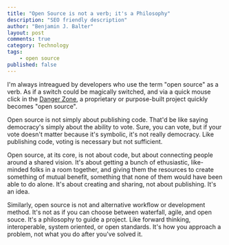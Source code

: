 ```yaml
---
title: "Open Source is not a verb; it's a Philosophy"
description: "SEO friendly description"
author: "Benjamin J. Balter"
layout: post
comments: true
category: Technology
tags: 
	- open source
published: false
---
```


I'm always intreagued by developers who use the term "open source" as a verb. As if a switch could be magically switched, and via a quick mouse click in the [Danger Zone](http://www.youtube.com/watch?v=V8rZWw9HE7o), a proprietary or purpose-built project quickly becomes "open source".

Open source is not simply about publishing code. That'd be like saying democracy's simply about the ability to vote. Sure, you can vote, but if your vote doesn't matter because it's symbolic, it's not really democracy. Like publishing code, voting is necessary but not sufficient.

Open source, at its core, is not about code, but about connecting people around a shared vision. It's about getting a bunch of ethusiastic, like-minded folks in a room together, and giving them the resources to create something of mutual benefit, something that none of them would have been able to do alone. It's about creating and sharing, not about publishing. It's an idea.

Similarly, open source is not and alternative workflow or development method. It's not as if you can choose between waterfall, agile, and open souce. It's a philosophy to guide a project. Like forward thinking, interoperable, system oriented, or open standards. It's how you approach a problem, not what you do after you've solved it.

